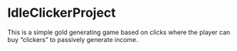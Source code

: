 # IdleClickerProject
This is a simple gold generating game based on clicks where the player can buy “clickers” to passively generate income.
